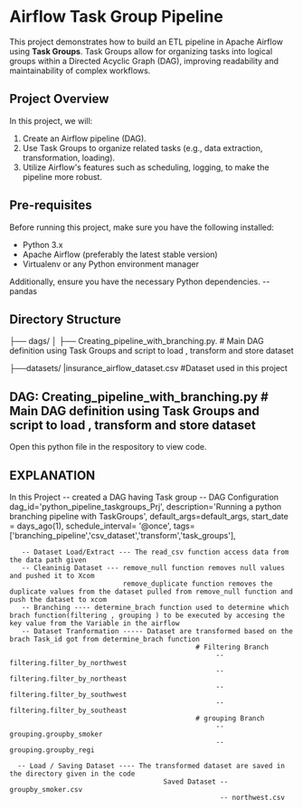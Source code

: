 # Airflow Task Group Pipeline

This project demonstrates how to build an ETL pipeline in Apache Airflow using **Task Groups**. Task Groups allow for organizing tasks into logical groups within a Directed Acyclic Graph (DAG), improving readability and maintainability of complex workflows.

## Project Overview

In this project, we will:

1. Create an Airflow pipeline (DAG).
2. Use Task Groups to organize related tasks (e.g., data extraction, transformation, loading).
3. Utilize Airflow's features such as scheduling, logging, to make the pipeline more robust.

## Pre-requisites

Before running this project, make sure you have the following installed:

- Python 3.x
- Apache Airflow (preferably the latest stable version)
- Virtualenv or any Python environment manager

Additionally, ensure you have the necessary Python dependencies.
  -- pandas
  
## Directory Structure
  ├── dags/
│   ├── Creating_pipeline_with_branching.py.   # Main DAG definition using Task Groups and script to load , transform and store dataset

├──datasets/
    |insurance_airflow_dataset.csv  #Dataset used in this project
 
## DAG: Creating_pipeline_with_branching.py  # Main DAG definition using Task Groups and script to load , transform and store dataset
  Open this python file  in the respository to view code.

## EXPLANATION
  In this Project 
        -- created a DAG having Task group
        -- DAG Configuration 
           dag_id='python_pipeline_taskgroups_Prj',
           description='Running a python branching pipeline with TaskGroups',
           default_args=default_args,
           start_date = days_ago(1),
           schedule_interval= '@once',
           tags=['branching_pipeline','csv_dataset','transform','task_groups'], 
          
       -- Dataset Load/Extract --- The read_csv function access data from the data path given 
       -- Cleaninig Dataset --- remove_null function removes null values and pushed it to Xcom   
                                remove_duplicate function removes the duplicate values from the dataset pulled from remove_null function and push the dataset to xcom
       -- Branching ---- determine_brach function used to determine which brach function(filtering , grouping ) to be executed by accesing the key value from the Variable in the airflow 
       -- Dataset Tranformation ----- Dataset are transformed based on the brach Task_id got from determine_brach function
                                                  # Filtering Branch 
                                                       --filtering.filter_by_northwest 
                                                       --filtering.filter_by_northeast 
                                                       --filtering.filter_by_southwest 
                                                       --filtering.filter_by_southeast 
                                                  # grouping Branch
                                                       --grouping.groupby_smoker
                                                       --grouping.groupby_regi  

      -- Load / Saving Dataset ---- The transformed dataset are saved in the directory given in the code
                                          Saved Dataset -- groupby_smoker.csv
                                                        -- northwest.csv
                                                       
